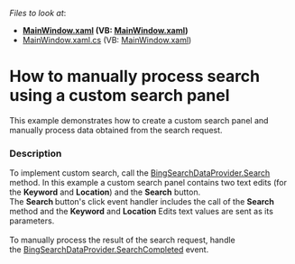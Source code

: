 <!-- default file list -->
*Files to look at*:

* **[MainWindow.xaml](./CS/MapControl_SearchPanel/MainWindow.xaml) (VB: [MainWindow.xaml](./VB/MapControl_SearchPanel/MainWindow.xaml))**
* [MainWindow.xaml.cs](./CS/MapControl_SearchPanel/MainWindow.xaml.cs) (VB: [MainWindow.xaml](./VB/MapControl_SearchPanel/MainWindow.xaml))
<!-- default file list end -->
# How to manually process search using a custom search panel


This example demonstrates how to create a custom search panel and manually process data obtained from the search request.


<h3>Description</h3>

<p>To implement custom search, call the&nbsp;<a href="https://documentation.devexpress.com/#WPF/DevExpressXpfMapBingSearchDataProvider_Searchtopic">BingSearchDataProvider.Search</a> method. In this example a custom search panel contains two text edits (for the <strong>Keyword</strong> and <strong>Location</strong>) and the <strong>Search</strong> button.<br />The <strong>Search </strong>button's click event handler includes&nbsp;the call of the <strong>Search</strong> method and&nbsp;the <strong>Keyword</strong> and <strong>Location</strong> Edits text values are sent as its parameters.<br /><br />To manually process the&nbsp;result of the search request, handle the&nbsp;<a href="https://documentation.devexpress.com/#WPF/clsDevExpressXpfMapBingSearchDataProvidertopic">BingSearchDataProvider.SearchCompleted</a> event.</p>

<br/>


